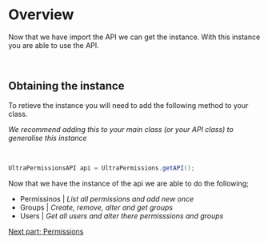 # Overview
Now that we have import the API we can get the instance. With this instance you are able to use the API.

<br>

## Obtaining the instance
To retieve the instance you will need to add the following method to your class.

*We recommend adding this to your main class (or your API class) to generalise this instance*

<br>

```java
UltraPermissionsAPI api = UltraPermissions.getAPI();
```
Now that we have the instance of the api we are able to do the following;
  - Permissinos | *List all permissions and add new once*
  - Groups | *Create, remove, alter and get groups*
  - Users | *Get all users and alter there permisssions and groups*

[Next part; Permissions](./permissions.md)
